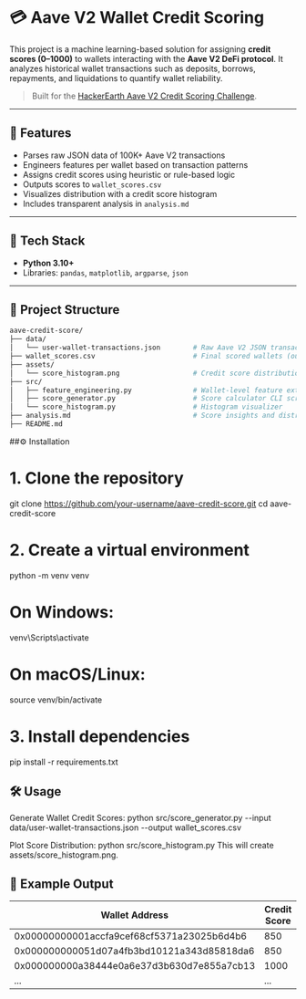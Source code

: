 # 💳 Aave V2 Wallet Credit Scoring

This project is a machine learning-based solution for assigning **credit scores (0–1000)** to wallets interacting with the **Aave V2 DeFi protocol**. It analyzes historical wallet transactions such as deposits, borrows, repayments, and liquidations to quantify wallet reliability.

> Built for the [HackerEarth Aave V2 Credit Scoring Challenge](https://foursquare.hackerearth.com/).

---

## 🚀 Features

- Parses raw JSON data of 100K+ Aave V2 transactions
- Engineers features per wallet based on transaction patterns
- Assigns credit scores using heuristic or rule-based logic
- Outputs scores to `wallet_scores.csv`
- Visualizes distribution with a credit score histogram
- Includes transparent analysis in `analysis.md`

---

## 🧠 Tech Stack

- **Python 3.10+**
- Libraries: `pandas`, `matplotlib`, `argparse`, `json`

---

## 📂 Project Structure

```bash
aave-credit-score/
├── data/
│   └── user-wallet-transactions.json        # Raw Aave V2 JSON transaction data
├── wallet_scores.csv                        # Final scored wallets (output)
├── assets/
│   └── score_histogram.png                  # Credit score distribution plot
├── src/
│   ├── feature_engineering.py               # Wallet-level feature extraction
│   ├── score_generator.py                   # Score calculator CLI script
│   └── score_histogram.py                   # Histogram visualizer
├── analysis.md                              # Score insights and distribution summary
├── README.md
```

##⚙️ Installation

# 1. Clone the repository
git clone https://github.com/your-username/aave-credit-score.git
cd aave-credit-score

# 2. Create a virtual environment
python -m venv venv
# On Windows:
venv\Scripts\activate
# On macOS/Linux:
source venv/bin/activate

# 3. Install dependencies
pip install -r requirements.txt


## 🛠️ Usage
Generate Wallet Credit Scores:
python src/score_generator.py --input data/user-wallet-transactions.json --output wallet_scores.csv

Plot Score Distribution:
python src/score_histogram.py
This will create assets/score_histogram.png.

## 🧾 Example Output
| Wallet Address                             | Credit Score |
| ------------------------------------------ | ------------ |
| 0x00000000001accfa9cef68cf5371a23025b6d4b6 | 850          |
| 0x000000000051d07a4fb3bd10121a343d85818da6 | 850          |
| 0x000000000a38444e0a6e37d3b630d7e855a7cb13 | 1000         |
| ...                                        | ...          |

